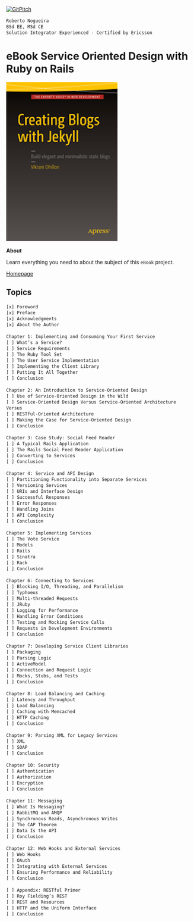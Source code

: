 
[![GitPitch](https://gitpitch.com/assets/badge.svg)](https://gitpitch.com/enogrob/ebook-service-oriented-design-with-ruby-on-rails/master)
```
Roberto Nogueira  
BSd EE, MSd CE
Solution Integrator Experienced - Certified by Ericsson
```
# eBook Service Oriented Design with Ruby on Rails

![ebook image](assets/ebook.png)

**About**

Learn everything you need to about the subject of this `eBook` project.

[Homepage](http://www.informit.com/store/service-oriented-design-with-ruby-and-rails-9780321659361)

## Topics
```
[x] Foreword
[x] Preface
[x] Acknowledgments
[x] About the Author

Chapter 1: Implementing and Consuming Your First Service
[ ] What’s a Service?
[ ] Service Requirements
[ ] The Ruby Tool Set
[ ] The User Service Implementation
[ ] Implementing the Client Library
[ ] Putting It All Together
[ ] Conclusion

Chapter 2: An Introduction to Service-Oriented Design
[ ] Use of Service-Oriented Design in the Wild
[ ] Service-Oriented Design Versus Service-Oriented Architecture Versus
[ ] RESTful-Oriented Architecture
[ ] Making the Case for Service-Oriented Design
[ ] Conclusion

Chapter 3: Case Study: Social Feed Reader
[ ] A Typical Rails Application
[ ] The Rails Social Feed Reader Application
[ ] Converting to Services
[ ] Conclusion

Chapter 4: Service and API Design
[ ] Partitioning Functionality into Separate Services
[ ] Versioning Services
[ ] URIs and Interface Design
[ ] Successful Responses
[ ] Error Responses
[ ] Handling Joins
[ ] API Complexity
[ ] Conclusion

Chapter 5: Implementing Services
[ ] The Vote Service
[ ] Models
[ ] Rails
[ ] Sinatra
[ ] Rack
[ ] Conclusion

Chapter 6: Connecting to Services
[ ] Blocking I/O, Threading, and Parallelism
[ ] Typhoeus
[ ] Multi-threaded Requests
[ ] JRuby
[ ] Logging for Performance
[ ] Handling Error Conditions
[ ] Testing and Mocking Service Calls
[ ] Requests in Development Environments
[ ] Conclusion

Chapter 7: Developing Service Client Libraries
[ ] Packaging
[ ] Parsing Logic
[ ] ActiveModel
[ ] Connection and Request Logic
[ ] Mocks, Stubs, and Tests
[ ] Conclusion

Chapter 8: Load Balancing and Caching
[ ] Latency and Throughput
[ ] Load Balancing
[ ] Caching with Memcached
[ ] HTTP Caching
[ ] Conclusion

Chapter 9: Parsing XML for Legacy Services
[ ] XML
[ ] SOAP
[ ] Conclusion

Chapter 10: Security
[ ] Authentication
[ ] Authorization
[ ] Encryption
[ ] Conclusion

Chapter 11: Messaging
[ ] What Is Messaging?
[ ] RabbitMQ and AMQP
[ ] Synchronous Reads, Asynchronous Writes
[ ] The CAP Theorem
[ ] Data Is the API
[ ] Conclusion

Chapter 12: Web Hooks and External Services
[ ] Web Hooks
[ ] OAuth
[ ] Integrating with External Services
[ ] Ensuring Performance and Reliability
[ ] Conclusion

[ ] Appendix: RESTful Primer
[ ] Roy Fielding’s REST
[ ] REST and Resources
[ ] HTTP and the Uniform Interface
[ ] Conclusion
```
